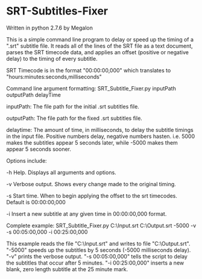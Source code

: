 SRT-Subtitles-Fixer
===================

Written in python 2.7.6 by Megalon

This is a simple command line program to delay or speed up the timing of a ".srt" subtitle file.
It reads all of the lines of the SRT file as a text document, parses the SRT timecode data, and applies
an offset (positive or negative delay) to the timing of every subtitle.

SRT Timecode is in the format "00:00:00,000" which translates to "hours:minutes:seconds,milliseconds"



Command line argument formatting: SRT_Subtitle_Fixer.py inputPath outputPath delayTime

inputPath: The file path for the initial .srt subtitles file.

outputPath: The file path for the fixed .srt subtitles file.

delaytime: The amount of time, in milliseconds, to delay the subtitle timings in the input file. Positive numbers delay, negative numbers hasten. i.e. 5000 makes the subtitles appear 5 seconds later, while -5000 makes them appear 5 seconds sooner.



Options include:

-h Help. Displays all arguments and options.

-v Verbose output. Shows every change made to the original timing.

-s Start time. When to begin applying the offset to the srt timecodes. Default is 00:00:00,000

-i Insert a new subtitle at any given time in 00:00:00,000 format.



Complete example: SRT_Subtitle_Fixer.py C:\Input.srt C:\Output.srt -5000 -v -s 00:05:00,000 -i 00:25:00,000

This example reads the file "C:\Input.srt" and writes to file "C:\Output.srt". "-5000" speeds up the subtitles by 5 seconds (-5000 milliseconds delay). "-v" prints the verbose output. "-s 00:05:00,000" tells the script to delay the subtitles that occur after 5 minutes. "-i 00:25:00,000" inserts a new blank, zero length subtitle at the 25 minute mark.
